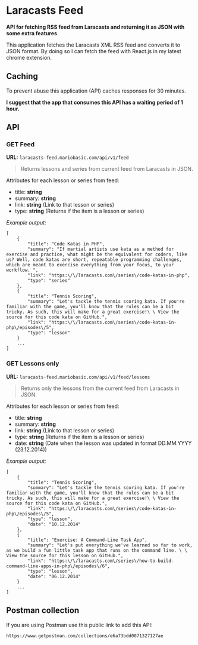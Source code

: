 # Laracasts Feed 

**API for fetching RSS feed from Laracasts and returning it as JSON with some extra features**

This application fetches the Laracasts XML RSS feed and converts it to JSON format. 
By doing so I can fetch the feed with React.js in my latest chrome extension.

## Caching

To prevent abuse this application (API) caches responses for 30 minutes.

**I suggest that the app that consumes this API has a waiting period of 1 hour.**

## API

### GET Feed

**URL:** `laracasts-feed.mariobasic.com/api/v1/feed`

> Returns lessons and series from current feed from Laracasts in JSON.

Attributes for each lesson or series from feed:

- title: **string**
- summary: **string**
- link: **string** (Link to that lesson or series)
- type: **string** (Returns if the item is a lesson or series)

_Example output:_

```
[
    {
        "title": "Code Katas in PHP",
        "summary": "If martial artists use kata as a method for exercise and practice, what might be the equivalent for coders, like us? Well, code katas are short, repeatable programming challenges, which are meant to exercise everything from your focus, to your workflow. ",
        "link": "https:\/\/laracasts.com\/series\/code-katas-in-php",
        "type": "series"
    },
    {
        "title": "Tennis Scoring",
        "summary": "Let's tackle the tennis scoring kata. If you're familiar with the game, you'll know that the rules can be a bit tricky. As such, this will make for a great exercise!\ \ View the source for this code kata on GitHub.",
        "link": "https:\/\/laracasts.com\/series\/code-katas-in-php\/episodes\/5",
        "type": "lesson"
    }
    ...
]
```

### GET Lessons only

**URL:** `laracasts-feed.mariobasic.com/api/v1/feed/lessons`

> Returns only the lessons from the current feed from Laracasts in JSON.

Attributes for each lesson or series from feed:

- title: **string**
- summary: **string**
- link: **string** (Link to that lesson or series)
- type: **string** (Returns if the item is a lesson or series)
- date: **string** (Date when the lesson was updated in format DD.MM.YYYY (23.12.2014))

_Example output:_

```
[
    {
        "title": "Tennis Scoring",
        "summary": "Let's tackle the tennis scoring kata. If you're familiar with the game, you'll know that the rules can be a bit tricky. As such, this will make for a great exercise!\ \ View the source for this code kata on GitHub.",
        "link": "https:\/\/laracasts.com\/series\/code-katas-in-php\/episodes\/5",
        "type": "lesson",
        "date": "10.12.2014"
    },
    {
        "title": "Exercise: A Command-Line Task App",
        "summary": "Let's put everything we've learned so far to work, as we build a fun little task app that runs on the command line. \ \ View the source for this lesson on GitHub.",
        "link": "https:\/\/laracasts.com\/series\/how-to-build-command-line-apps-in-php\/episodes\/6",
        "type": "lesson",
        "date": "06.12.2014"
    }
    ...
]
```

## Postman collection

If you are using Postman use this public link to add this API:

`https://www.getpostman.com/collections/e6a73bdd0071327127ae`


